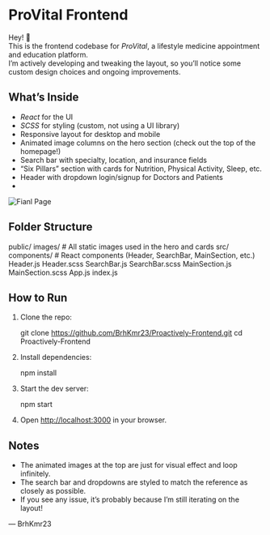 # ProVital Frontend

Hey! 👋  
This is the frontend codebase for *ProVital*, a lifestyle medicine appointment and education platform.  
I’m actively developing and tweaking the layout, so you’ll notice some custom design choices and ongoing improvements.

## What’s Inside

- *React* for the UI
- *SCSS* for styling (custom, not using a UI library)
- Responsive layout for desktop and mobile
- Animated image columns on the hero section (check out the top of the homepage!)
- Search bar with specialty, location, and insurance fields
- “Six Pillars” section with cards for Nutrition, Physical Activity, Sleep, etc.
- Header with dropdown login/signup for Doctors and Patients
- 
![Fianl Page](https://github.com/user-attachments/assets/04ea1c85-dedb-4a34-87a2-594239b795c5)

## Folder Structure


public/
  images/           # All static images used in the hero and cards
src/
  components/       # React components (Header, SearchBar, MainSection, etc.)
    Header.js
    Header.scss
    SearchBar.js
    SearchBar.scss
    MainSection.js
    MainSection.scss
  App.js
  index.js


## How to Run

1. Clone the repo:
   
   git clone https://github.com/BrhKmr23/Proactively-Frontend.git
   cd Proactively-Frontend
   
2. Install dependencies:
   
   npm install
   
3. Start the dev server:
   
   npm start
   
4. Open [http://localhost:3000](http://localhost:3000) in your browser.

## Notes

- The animated images at the top are just for visual effect and loop infinitely.
- The search bar and dropdowns are styled to match the reference as closely as possible.
- If you see any issue, it’s probably because I’m still iterating on the layout!

— BrhKmr23
